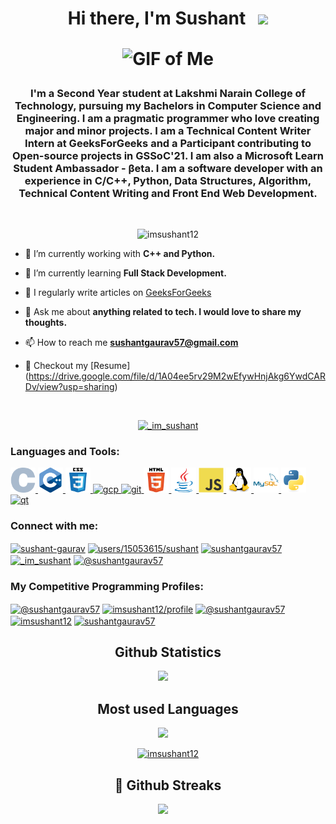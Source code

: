 <h1 align="center">Hi there, I'm Sushant &nbsp; <img src ="https://media.giphy.com/media/ujrj9aoOdNvXO/giphy.gif" width="75"</h1>

<p align="center"> 
<img align="center" alt="GIF of Me" src="https://media.giphy.com/media/SWoSkN6DxTszqIKEqv/giphy.gif"/>
</p>

<h3 align="center">I'm a Second Year student at Lakshmi Narain College of Technology, pursuing my Bachelors in Computer Science and Engineering. I am a pragmatic programmer who love creating major and minor projects. I am a Technical Content Writer Intern at GeeksForGeeks and a Participant contributing to Open-source projects in GSSoC'21. I am also a Microsoft Learn Student Ambassador - βeta. I am a software developer with an experience in C/C++, Python, Data Structures, Algorithm, Technical Content Writing and Front End Web Development.</h3>
<br>
<p align="center"> <img src="https://komarev.com/ghpvc/?username=imsushant12&label=Profile%20views&color=orange&style=flat" alt="imsushant12" /></p>

- 🔭 I’m currently working with **C++ and Python.**

- 🌱 I’m currently learning **Full Stack Development.**

- 📝 I regularly write articles on [GeeksForGeeks](https://auth.geeksforgeeks.org/user/imsushant12/articles)

- 💬 Ask me about **anything related to tech. I would love to share my thoughts.**

- 📫 How to reach me **sushantgaurav57@gmail.com**

- 📄 Checkout my [Resume] (https://drive.google.com/file/d/1A04ee5rv29M2wEfywHnjAkg6YwdCARDv/view?usp=sharing)

<br>
<p align="center">
 <a href="https://twitter.com/_im_sushant" target="blank"><img src="https://img.shields.io/twitter/follow/_im_sushant?logo=twitter&color=orange&style=for-the-badge" alt="_im_sushant" /></a> </p>

<h3 align="left">Languages and Tools:</h3>
<p align="left"> <a href="https://www.cprogramming.com/" target="_blank"> <img src="https://raw.githubusercontent.com/devicons/devicon/master/icons/c/c-original.svg" alt="c" width="40" height="40"/> </a> <a href="https://www.w3schools.com/cpp/" target="_blank"> <img src="https://raw.githubusercontent.com/devicons/devicon/master/icons/cplusplus/cplusplus-original.svg" alt="cplusplus" width="40" height="40"/> </a> <a href="https://www.w3schools.com/css/" target="_blank"> <img src="https://raw.githubusercontent.com/devicons/devicon/master/icons/css3/css3-original-wordmark.svg" alt="css3" width="40" height="40"/> </a> <a href="https://cloud.google.com" target="_blank"> <img src="https://www.vectorlogo.zone/logos/google_cloud/google_cloud-icon.svg" alt="gcp" width="40" height="40"/> </a> <a href="https://git-scm.com/" target="_blank"> <img src="https://www.vectorlogo.zone/logos/git-scm/git-scm-icon.svg" alt="git" width="40" height="40"/> </a> <a href="https://www.w3.org/html/" target="_blank"> <img src="https://raw.githubusercontent.com/devicons/devicon/master/icons/html5/html5-original-wordmark.svg" alt="html5" width="40" height="40"/> </a> <a href="https://www.java.com" target="_blank"> <img src="https://raw.githubusercontent.com/devicons/devicon/master/icons/java/java-original.svg" alt="java" width="40" height="40"/> </a> <a href="https://developer.mozilla.org/en-US/docs/Web/JavaScript" target="_blank"> <img src="https://raw.githubusercontent.com/devicons/devicon/master/icons/javascript/javascript-original.svg" alt="javascript" width="40" height="40"/> </a> <a href="https://www.linux.org/" target="_blank"> <img src="https://raw.githubusercontent.com/devicons/devicon/master/icons/linux/linux-original.svg" alt="linux" width="40" height="40"/> </a> <a href="https://www.mysql.com/" target="_blank"> <img src="https://raw.githubusercontent.com/devicons/devicon/master/icons/mysql/mysql-original-wordmark.svg" alt="mysql" width="40" height="40"/> </a> <a href="https://www.python.org" target="_blank"> <img src="https://raw.githubusercontent.com/devicons/devicon/master/icons/python/python-original.svg" alt="python" width="40" height="40"/> </a> <a href="https://www.qt.io/" target="_blank"> <img src="https://upload.wikimedia.org/wikipedia/commons/0/0b/Qt_logo_2016.svg" alt="qt" width="40" height="40"/> </a> </p>

<h3 align="left">Connect with me:</h3>
<p align="left">
<a href="https://linkedin.com/in/sushant-gaurav" target="blank"><img align="center" src="https://cdn.jsdelivr.net/npm/simple-icons@3.0.1/icons/linkedin.svg" alt="sushant-gaurav" height="30" width="40" /></a>
<a href="https://stackoverflow.com/users/15053615/sushant" target="blank"><img align="center" src="https://cdn.jsdelivr.net/npm/simple-icons@3.0.1/icons/stackoverflow.svg" alt="users/15053615/sushant" height="30" width="40" /></a>
<a href="https://fb.com/sushantgaurav57" target="blank"><img align="center" src="https://cdn.jsdelivr.net/npm/simple-icons@3.0.1/icons/facebook.svg" alt="sushantgaurav57" height="30" width="40" /></a>
<a href="https://instagram.com/_im_sushant" target="blank"><img align="center" src="https://cdn.jsdelivr.net/npm/simple-icons@3.0.1/icons/instagram.svg" alt="_im_sushant" height="30" width="40" /></a>
<a href="https://medium.com/@sushantgaurav57" target="blank"><img align="center" src="https://cdn.jsdelivr.net/npm/simple-icons@3.0.1/icons/medium.svg" alt="@sushantgaurav57" height="30" width="40" /></a>
</p>

<h3 align="left">My Competitive Programming Profiles:</h3>
<p align="left">
<a href="https://www.hackerrank.com/sushantgaurav57" target="blank"><img align="center" src="https://cdn.jsdelivr.net/npm/simple-icons@3.0.1/icons/hackerrank.svg" alt="@sushantgaurav57" height="30" width="40" /></a>
<a href="https://auth.geeksforgeeks.org/user/imsushant12/profile" target="blank"><img align="center" src="https://cdn.jsdelivr.net/npm/simple-icons@3.0.1/icons/geeksforgeeks.svg" alt="imsushant12/profile" height="30" width="40" /></a>
<a href="https://www.hackerearth.com/@sushantgaurav57" target="blank"><img align="center" src="https://cdn.jsdelivr.net/npm/simple-icons@3.0.1/icons/hackerearth.svg" alt="@sushantgaurav57" height="30" width="40" /></a>
<a href="https://www.codechef.com/users/imsushant12" target="blank"><img align="center" src="https://cdn.jsdelivr.net/npm/simple-icons@3.1.0/icons/codechef.svg" alt="imsushant12" height="30" width="40" /></a>
<a href="https://www.leetcode.com/sushantgaurav57" target="blank"><img align="center" src="https://cdn.jsdelivr.net/npm/simple-icons@3.0.1/icons/leetcode.svg" alt="sushantgaurav57" height="30" width="40" /></a>
</p>

<h2 align="center">Github Statistics</h2>
<p align="center">
<img height="180em" src="https://github-readme-stats.vercel.app/api?username=imsushant12&theme=dracula&show_icons=true&hide_border=true&&count_private=true&include_all_commits=true" />&nbsp;&nbsp;&nbsp;&nbsp;
</p>

<h2 align="center">Most used Languages</h2>
<p align="center">
<img height="180em" src="https://github-readme-stats.vercel.app/api/top-langs/?username=imsushant12&theme=dracula&show_icons=true&hide_border=true&layout=compact&langs_count=8"/>&nbsp;&nbsp;&nbsp;&nbsp;
</p>

<p align="center"> <a href="https://github.com/ryo-ma/github-profile-trophy"><img width="750" src="https://github-profile-trophy.vercel.app/?username=imsushant12" alt="imsushant12" /></a> </p>

<h2 align="center">🎯 Github Streaks</h2>
<p align="center">
<img height="180em" src="https://github-readme-streak-stats.herokuapp.com/?user=imsushant12&&theme=dracula&hide_border=true" />&nbsp;&nbsp;&nbsp;&nbsp;
</p>



